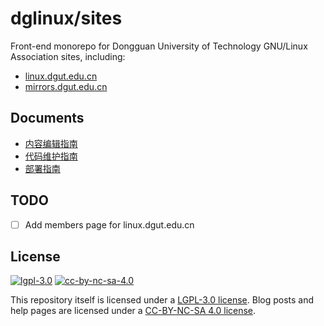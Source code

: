 # dglinux/sites

Front-end monorepo for Dongguan University of Technology GNU/Linux Association sites, including:

* [linux.dgut.edu.cn](https://linux.dgut.edu.cn)
* [mirrors.dgut.edu.cn](https://mirrors.dgut.edu.cn)

## Documents

* [内容编辑指南](content.md)
* [代码维护指南](code.md)
* [部署指南](deploy.md)

## TODO

* [ ] Add members page for linux.dgut.edu.cn

## License

[![lgpl-3.0](https://www.gnu.org/graphics/lgplv3-147x51.png)](https://www.gnu.org/licenses/lgpl-3.0.en.html) [![cc-by-nc-sa-4.0](https://mirrors.creativecommons.org/presskit/buttons/88x31/svg/by-nc-sa.svg)](http://creativecommons.org/licenses/by-nc-sa/4.0/)

This repository itself is licensed under a [LGPL-3.0 license](./COPYING.md). Blog posts and help pages are licensed under a [CC-BY-NC-SA 4.0 license](./mirrors.dgut.edu.cn/help/others/license.md).

